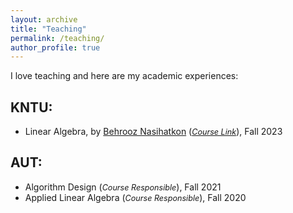 ```yaml
---
layout: archive
title: "Teaching"
permalink: /teaching/
author_profile: true
---
```



I love teaching and here are my academic experiences:

## KNTU:
- Linear Algebra, by [Behrooz Nasihatkon](https://wp.kntu.ac.ir/nasihatkon/) (<i style='font-size: 0.9em;'><a href="https://wp.kntu.ac.ir/nasihatkon/teaching/la/f2023/">Course Link</a></i>), Fall 2023

## AUT:
- Algorithm Design (<i style='font-size: 0.9em;'>Course Responsible</i>), Fall 2021
- Applied Linear Algebra (<i style='font-size: 0.9em;'>Course Responsible</i>), Fall 2020

